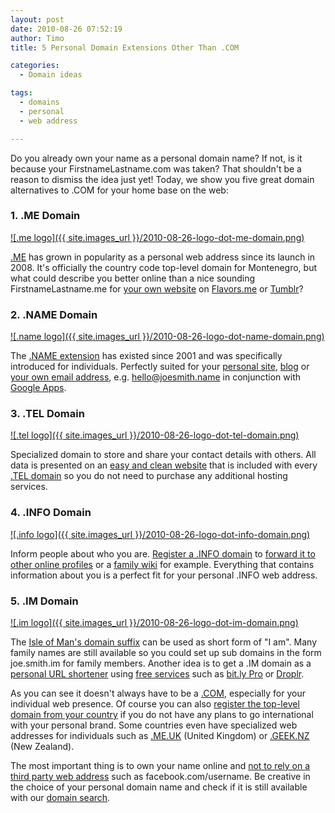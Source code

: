 ```yaml
---
layout: post
date: 2010-08-26 07:52:19
author: Timo
title: 5 Personal Domain Extensions Other Than .COM

categories:
  - Domain ideas

tags:
  - domains
  - personal
  - web address

---
```


Do you already own your name as a personal domain name? If not, is it because your FirstnameLastname.com was taken? That shouldn't be a reason to dismiss the idea just yet! Today, we show you five great domain alternatives to .COM for your home base on the web:

### 1. .ME Domain

[![.me logo]({{ site.images_url }}/2010-08-26-logo-dot-me-domain.png)](https://iwantmyname.com/domains/me-montenegrean-domain-name-registration-for-montenegro)

[.ME](https://iwantmyname.com/domains/me-montenegrean-domain-name-registration-for-montenegro) has grown in popularity as a personal web address since its launch in 2008. It's officially the country code top-level domain for Montenegro, but what could describe you better online than a nice sounding FirstnameLastname.me for [your own website](https://iwantmyname.com/services/website-builder) on [Flavors.me](https://iwantmyname.com/services/personal-profile/customize-flavors.me-website-with-your-own-domain) or [Tumblr](https://iwantmyname.com/features/applications/custom-domain-apps/blogs/tumblr-tumblelog-easy-blog-with-own-url)?

### 2. .NAME Domain

[![.name logo]({{ site.images_url }}/2010-08-26-logo-dot-name-domain.png)](https://iwantmyname.com/domains/name-domain-name-registration-for-names)

The [.NAME extension](https://iwantmyname.com/domains/name-domain-name-registration-for-names) has existed since 2001 and was specifically introduced for individuals. Perfectly suited for your [personal site](https://iwantmyname.com/services/personal-profile), [blog](https://iwantmyname.com/services/blog-hosting) or [your own email address](https://iwantmyname.com/services/email-hosting), e.g. hello@joesmith.name in conjunction with [Google Apps](https://iwantmyname.com/features/applications/google-apps-for-your-domain).

### 3. .TEL Domain

[![.tel logo]({{ site.images_url }}/2010-08-26-logo-dot-tel-domain.png)](https://iwantmyname.com/domains/tel-domain-name-registration-for-communication)

Specialized domain to store and share your contact details with others. All data is presented on an [easy and clean website](http://blog.iwantmyname.com/2010/03/your-tel-website-has-a-shiny-new-design.html) that is included with every [.TEL domain](https://iwantmyname.com/domains/tel-domain-name-registration-for-communication) so you do not need to purchase any additional hosting services.

### 4. .INFO Domain

[![.info logo]({{ site.images_url }}/2010-08-26-logo-dot-info-domain.png)](https://iwantmyname.com/domains/info-domain-name-registration-for-information)

Inform people about who you are. [Register a .INFO domain](https://iwantmyname.com/domains/info-domain-name-registration-for-information) to [forward it to other online profiles](http://blog.iwantmyname.com/2010/04/10-most-popular-services-to-forward-your-domain-url-to.html) or a [family wiki](https://iwantmyname.com/services/wiki-hosting) for example. Everything that contains information about you is a perfect fit for your personal .INFO web address.

### 5. .IM Domain

[![.im logo]({{ site.images_url }}/2010-08-26-logo-dot-im-domain.png)](https://iwantmyname.com/domains/im-domain-name-registration-for-isle-of-man)

The [Isle of Man's domain suffix](https://iwantmyname.com/domains/im-domain-name-registration-for-isle-of-man) can be used as short form of "I am". Many family names are still available so you could set up sub domains in the form joe.smith.im for family members. Another idea is to get a .IM domain as a [personal URL shortener](https://iwantmyname.com/services/url-shortener) using [free services](https://iwantmyname.com/services/free-hosting) such as [bit.ly Pro](https://iwantmyname.com/services/url-shortener/bit.ly-pro-custom-domain-short-url-forwarding-service) or [Droplr](https://iwantmyname.com/services/url-shortener/customize-droplr-with-your-own-domain).

As you can see it doesn't always have to be a [.COM](https://iwantmyname.com/domains/com-domain-name-registration-for-commercial), especially for your individual web presence. Of course you can also [register the top-level domain from your country](https://iwantmyname.com/domains/domain-name-registration-list-of-extensions) if you do not have any plans to go international with your personal brand. Some countries even have specialized web addresses for individuals such as [.ME.UK](https://iwantmyname.com/domains/me.uk-domain-name-registration-for-united-kingdom) (United Kingdom) or [.GEEK.NZ](https://iwantmyname.com/geek.nz-domain-name-registration-for-new-zealand) (New Zealand).

The most important thing is to own your name online and [not to rely on a third party web address](http://blog.iwantmyname.com/2010/02/your-usernames-do-not-belong-to-you.html) such as facebook.com/username. Be creative in the choice of your personal domain name and check if it is still available with our [domain search](https://iwantmyname.com).
